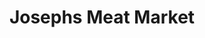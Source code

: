 ---
title: "Josephs Meat Market"
url: /waterville/josephs-meat-market-front-street/
shop: Metzgerei
---